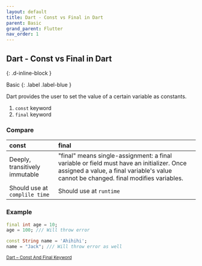 ```yaml
---
layout: default
title: Dart - Const vs Final in Dart
parent: Basic
grand_parent: Flutter
nav_order: 1
---
```


## Dart - Const vs Final in Dart
{: .d-inline-block }

Basic
{: .label .label-blue }

Dart provides the user to set the value of a certain variable as constants.

1. `const` keyword
2. `final` keyword


### Compare

| const        | final |
|:------------------|:------------------|
| Deeply, transitively immutable | "final" means single-assignment: a final variable or field must have an initializer. Once assigned a value, a final variable's value cannot be changed. final modifies variables.  |
|Should use at `complile time`| Should use at `runtime`|


### Example
```dart
final int age = 10;
age = 100; /// Will throw error

const String name = 'Ahihihi';
name = "Jack"; /// Will throw error as well
```







<small>[Dart – Const And Final Keyword](https://www.geeksforgeeks.org/dart-const-and-final-keyword/?ref=rp)</small>


